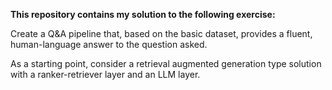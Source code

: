 **This repository contains my solution to the following exercise:**

Create a Q&A pipeline that, based on the basic dataset, provides a fluent, human-language answer to the question asked.

As a starting point, consider a retrieval augmented generation type solution with a ranker-retriever layer and an LLM layer.
